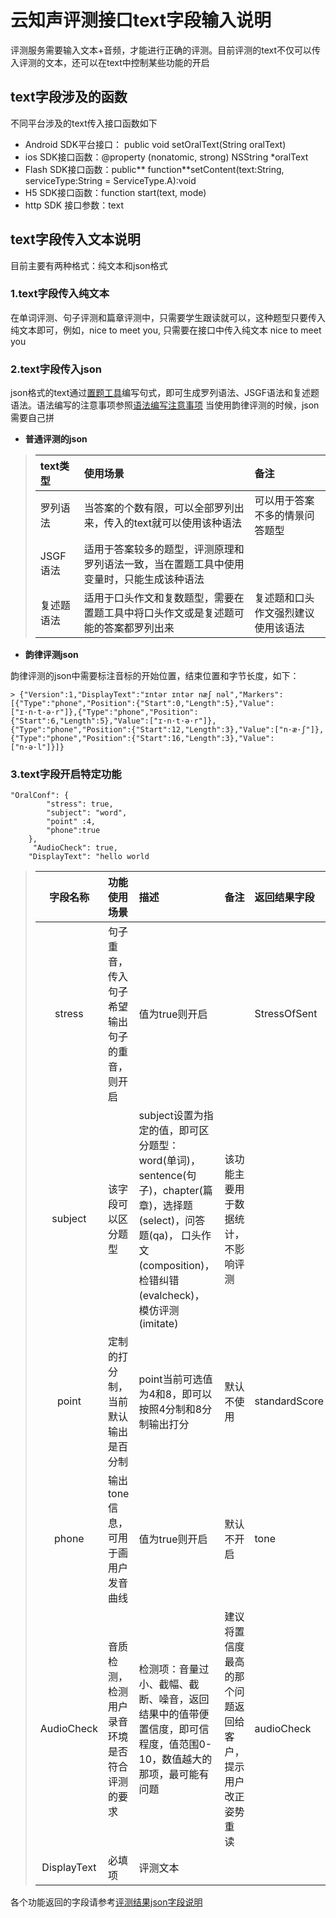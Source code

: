 # 云知声评测接口text字段输入说明
评测服务需要输入文本+音频，才能进行正确的评测。目前评测的text不仅可以传入评测的文本，还可以在text中控制某些功能的开启

## text字段涉及的函数
不同平台涉及的text传入接口函数如下

* Android SDK平台接口： public void setOralText(String oralText)
* ios SDK接口函数：@property (nonatomic, strong) NSString *oralText
* Flash SDK接口函数：public** function**setContent(text:String, serviceType:String = ServiceType.A):void
* H5 SDK接口函数：function start(text, mode)
* http SDK 接口参数：text

## text字段传入文本说明
目前主要有两种格式：纯文本和json格式

### 1.text字段传入纯文本
在单词评测、句子评测和篇章评测中，只需要学生跟读就可以，这种题型只要传入纯文本即可，例如，nice to meet you, 只需要在接口中传入纯文本 nice to meet you


### 2.text字段传入json
json格式的text通过<a href="http://101.231.106.182:5000">置题工具</a>编写句式，即可生成罗列语法、JSGF语法和复述题语法。语法编写的注意事项参照<a href="https://github.com/oraleval/Grammar-rules">语法编写注意事项</a>
当使用韵律评测的时候，json需要自己拼

* **普通评测的json**

>| text类型 | 使用场景 | 备注 |
>| :--- | :--- | :--- |
>| 罗列语法 | 当答案的个数有限，可以全部罗列出来，传入的text就可以使用该种语法 | 可以用于答案不多的情景问答题型 |
>| JSGF语法 | 适用于答案较多的题型，评测原理和罗列语法一致，当在置题工具中使用变量时，只能生成该种语法 |  |
>| 复述题语法 | 适用于口头作文和复数题型，需要在置题工具中将口头作文或是复述题可能的答案都罗列出来 | 复述题和口头作文强烈建议使用该语法 |

* **韵律评测json**

韵律评测的json中需要标注音标的开始位置，结束位置和字节长度，如下：
```
> {"Version":1,"DisplayText":"ɪntər ɪntər næʃ nəl","Markers":[{"Type":"phone","Position":{"Start":0,"Length":5},"Value":["ɪ·n·t·ə·r"]},{"Type":"phone","Position":{"Start":6,"Length":5},"Value":["ɪ·n·t·ə·r"]},{"Type":"phone","Position":{"Start":12,"Length":3},"Value":["n·æ·ʃ"]},{"Type":"phone","Position":{"Start":16,"Length":3},"Value":["n·ə·l"]}]}

```


### 3.text字段开启特定功能

```
"OralConf": {
        "stress": true,
        "subject": "word",
        "point" :4,
        "phone":true
    },
     "AudioCheck": true,
    "DisplayText": "hello world
```


>| 字段名称 | 功能使用场景 | 描述 | 备注 | 返回结果字段 |
>| :---: | :--- | :--- | :--- | :--- |
>| stress | 句子重音，传入句子希望输出句子的重音，则开启 | 值为true则开启 |  | StressOfSent |
>| subject | 该字段可以区分题型 | subject设置为指定的值，即可区分题型：word(单词)，sentence(句子)，chapter(篇章)，选择题(select)，问答题(qa)， 口头作文(composition)， 检错纠错(evalcheck)， 模仿评测(imitate) | 该功能主要用于数据统计，不影响评测 |  |
>| point | 定制的打分制，当前默认输出是百分制 | point当前可选值为4和8，即可以按照4分制和8分制输出打分 | 默认不使用 | standardScore |
>| phone | 输出tone信息，可用于画用户发音曲线 | 值为true则开启 | 默认不开启 | tone |
>| AudioCheck | 音质检测，检测用户录音环境是否符合评测的要求 | 检测项：音量过小、截幅、截断、噪音，返回结果中的值带便置信度，即可信程度，值范围0-10，数值越大的那项，最可能有问题 | 建议将置信度最高的那个问题返回给客户，提示用户改正姿势重读 | audioCheck |
>| DisplayText | 必填项 | 评测文本 |  |  |

各个功能返回的字段请参考<a href="https://github.com/oraleval/FAQ-Docs/blob/master/Json%20Description.md">评测结果json字段说明</a>

